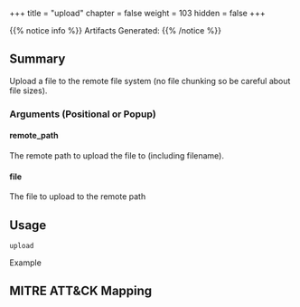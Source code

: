 +++
title = "upload"
chapter = false
weight = 103
hidden = false
+++

{{% notice info %}}
Artifacts Generated: 
{{% /notice %}}

## Summary

Upload a file to the remote file system (no file chunking so be careful about file sizes).

### Arguments (Positional or Popup)

#### remote_path
The remote path to upload the file to (including filename).

#### file
The file to upload to the remote path

## Usage
```
upload
```

Example


## MITRE ATT&CK Mapping
